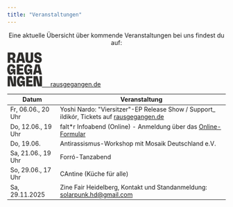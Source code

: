 ```yaml
---
title: "Veranstaltungen"
---
```


<p style="text-align:center">
Eine aktuelle Übersicht über kommende Veranstaltungen bei uns findest du auf:
</p>

<p style="text-align:center">
</p>

<div class="buttons is-centered">
    <a href="https://rausgegangen.de/locations/aula-des-collegium-academicum/"><img src="logo_rausgegangen_freigeist.svg" width="80"/>
    &nbsp;&nbsp;&nbsp;
    <a href="https://rausgegangen.de/organizations/collegium-academicum/" class="button is-medium is-primary">
        <span class="icon">
            <i class="icon-link"></i>
        </span>
        <span>rausgegangen.de</span>
    </a>
</div>

Datum | Veranstaltung 
-------- | -------- 
Fr, 06.06., 20 Uhr | Yoshi Nardo: "Viersitzer"-EP Release Show / Support_ ildikór, Tickets auf <a href="https://rausgegangen.de/en/events/yoshi-nardo-viersitzer-ep-release-show-support-ildiko-0/">rausgegangen.de</a> 
Do, 12.06., 19 Uhr | falt*r Infoabend (Online) - Anmeldung über das <a href="https://collegiumacademicum.de/orientierungsjahr/">Online-Formular</a>
Do, 19.06. | Antirassismus-Workshop mit Mosaik Deutschland e.V.
Sa, 21.06., 19 Uhr | Forró-Tanzabend
So, 29.06., 17 Uhr | CAntine (Küche für alle)
Sa, 29.11.2025 | Zine Fair Heidelberg, Kontakt und Standanmeldung: solarpunk.hd@gmail.com